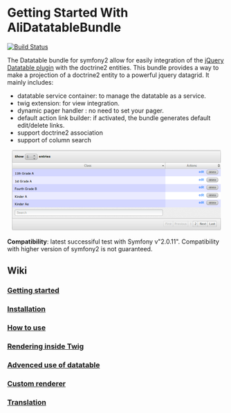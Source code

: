 Getting Started With AliDatatableBundle
=======================================

[![Build Status](https://secure.travis-ci.org/AliHichem/AliDatatableBundle.png?branch=master)](http://travis-ci.org/AliHichem/AliDatatableBundle)

The Datatable bundle for symfony2 allow for easily integration of the [jQuery Datatable plugin](http://datatables.net/) with the doctrine2 entities.
This bundle provides a way to make a projection of a doctrine2 entity to a powerful jquery datagrid. It mainly includes:

 * datatable service container: to manage the datatable as a service.
 * twig extension: for view integration.
 * dynamic pager handler : no need to set your pager.
 * default action link builder: if activated, the bundle generates default edit/delete links. 
 * support doctrine2 association
 * support of column search

<div style="text-align:center"><img alt="Screenshot" src="https://github.com/AliHichem/AliDatatableBundle/raw/master/Resources/public/images/sample_01.png"></div>

**Compatibility**: latest successiful test with Symfony v"2.0.11". Compatibility with higher version of symfony2 is not guaranteed.

Wiki
----

### [Getting started](https://github.com/AliHichem/AliDatatableBundle/wiki/Getting-Started)
### [Installation](https://github.com/AliHichem/AliDatatableBundle/wiki/Installation)
### [How to use](https://github.com/AliHichem/AliDatatableBundle/wiki/How-to-use)
### [Rendering inside Twig](https://github.com/AliHichem/AliDatatableBundle/wiki/Rendering-inside-Twig)
### [Advenced use of datatable](https://github.com/AliHichem/AliDatatableBundle/wiki/Advenced-use-of-datatable)
### [Custom renderer](https://github.com/AliHichem/AliDatatableBundle/wiki/Custom-renderer)
### [Translation](https://github.com/AliHichem/AliDatatableBundle/wiki/Translation)

